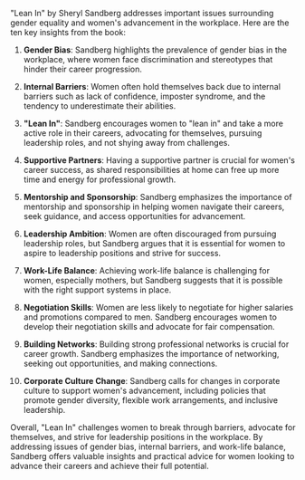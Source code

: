 "Lean In" by Sheryl Sandberg addresses important issues surrounding gender equality and women's advancement in the workplace. Here are the ten key insights from the book:

1. **Gender Bias**: Sandberg highlights the prevalence of gender bias in the workplace, where women face discrimination and stereotypes that hinder their career progression.

2. **Internal Barriers**: Women often hold themselves back due to internal barriers such as lack of confidence, imposter syndrome, and the tendency to underestimate their abilities.

3. **"Lean In"**: Sandberg encourages women to "lean in" and take a more active role in their careers, advocating for themselves, pursuing leadership roles, and not shying away from challenges.

4. **Supportive Partners**: Having a supportive partner is crucial for women's career success, as shared responsibilities at home can free up more time and energy for professional growth.

5. **Mentorship and Sponsorship**: Sandberg emphasizes the importance of mentorship and sponsorship in helping women navigate their careers, seek guidance, and access opportunities for advancement.

6. **Leadership Ambition**: Women are often discouraged from pursuing leadership roles, but Sandberg argues that it is essential for women to aspire to leadership positions and strive for success.

7. **Work-Life Balance**: Achieving work-life balance is challenging for women, especially mothers, but Sandberg suggests that it is possible with the right support systems in place.

8. **Negotiation Skills**: Women are less likely to negotiate for higher salaries and promotions compared to men. Sandberg encourages women to develop their negotiation skills and advocate for fair compensation.

9. **Building Networks**: Building strong professional networks is crucial for career growth. Sandberg emphasizes the importance of networking, seeking out opportunities, and making connections.

10. **Corporate Culture Change**: Sandberg calls for changes in corporate culture to support women's advancement, including policies that promote gender diversity, flexible work arrangements, and inclusive leadership.

Overall, "Lean In" challenges women to break through barriers, advocate for themselves, and strive for leadership positions in the workplace. By addressing issues of gender bias, internal barriers, and work-life balance, Sandberg offers valuable insights and practical advice for women looking to advance their careers and achieve their full potential.